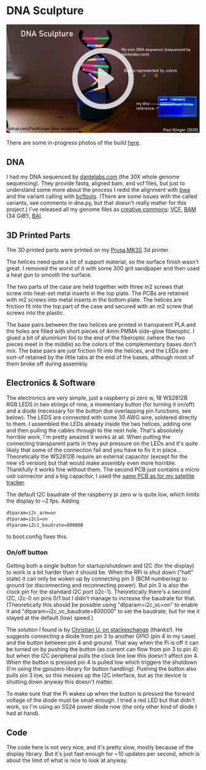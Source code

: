 # DNA Sculpture

[![](video_link_image.jpg)](https://youtu.be/C1H_zHTX7Ds "Project video")

There are some in-progress photos of the build [here](https://imgur.com/a/wToFaz0).

## DNA
I had my DNA sequenced by [dantelabs.com](https://www.dantelabs.com/) (the 30X whole genome sequencing). They provide fastq, aligned bam, and vcf files, but just to understand some more about the process I redid the alignment with [bwa](https://github.com/lh3/bwa) and the variant calling with [bcftools](https://github.com/samtools/bcftools). (There are some issues with the called variants, see comments in dna.py, but that doesn't really matter for this project.) I've released all my genome files as [creative commons](https://creativecommons.org/publicdomain/zero/1.0/): [VCF](https://almoturg.com/paul_klinger_vcf_grch38.zip), [BAM](https://api.sequencing.com/download.ashx?id=27a5d439-af53-4887-940c-dd9895c1915e) (34 GiB!), [BAI](https://api.sequencing.com/download.ashx?id=ad2bf9d3-d068-4d9a-8b01-ec432784baf2).

## 3D Printed Parts
The 3D printed parts were printed on my [Prusa MK3S](https://shop.prusa3d.com/en/3d-printers/180-original-prusa-i3-mk3-kit.html) 3d printer.

The helices need quite a lot of support material, so the surface finish wasn't great. I removed the worst of it with some 300 grit sandpaper and then used a heat gun to smooth the surface.

The two parts of the case are held together with three m2 screws that screw into heat-set metal inserts in the top plate. The PCBs are retained with m2 screws into metal inserts in the bottom plate. The helices are friction fit into the top part of the case and secured with an m2 screw that screws into the plastic.

The base pairs between the two helices are printed in transparent PLA and the holes are filled with short pieces of 4mm PMMA side-glow fiberoptic. I glued a bit of aluminium foil to the end of the fiberoptic (where the two pieces meet in the middle) so the colors of the complementary bases don't mix. The base pairs are just friction fit into the helices, and the LEDs are sort-of retained by the little tabs at the end of the bases, although most of them broke off during assembly.

## Electronics & Software
The electronics are very simple, just a raspberry pi zero w, 18 WS2812B RGB LEDS in two strings of nine, a momentary button (for turning it on/off) and a diode (necessary for the button due overlapping pin functions, see below).
The LEDS are connected with some 30 AWG wire, soldered directly to them. I assembled the LEDs already inside the two helices, adding one and then pulling the cables through to the next hole. That's absolutely horrible work, I'm pretty amazed it works at all. When putting the connecting transparent parts in they put pressure on the LEDs and it's quite likely that some of the connection fail and you have to fix it in place... 
Theoretically the WS2812B require an external capacitor (except for the new v5 version) but that would make assembly even more horrible. Thankfully it works fine without them.
The second PCB just contains a micro usb connector and a big capacitor, I used the [same PCB as for my satellite tracker](https://github.com/PaulKlinger/satellite_tracker/tree/master/PCBs/auxiliary).

The default I2C baudrate of the raspberry pi zero w is quite low, which limits the display to ~2 fps. Adding
```
dtparam=i2c_arm=on
dtparam=i2c1=on
dtparam=i2c1_baudrate=800000
```
to boot.config fixes this.

### On/off button
Getting both a single button for startup/shutdown and I2C (for the display) to work is a bit harder than it should be. When the RPi is shut down ("halt" state) it can only be woken up by connecting pin 3 (BCM numbering) to ground (or disconnecting and reconnecting power). But pin 3 is also the clock pin for the standard I2C port (i2c-1). Theoretically there's a second I2C, i2c-0 on pins 0/1 but I didn't manage to increase the baudrate for that. (Theoretically this should be possible using "dtparam=i2c_vc=on" to enable it and "dtparam=i2c_vc_baudrate=800000" to set the baudrate, but for me it stayed at the default (low) speed.)

The solution I found is by [Christian U. on stackexchange](https://raspberrypi.stackexchange.com/a/85316) (thanks!). He suggests connecting a diode from pin 3 to another GPIO (pin 4 in my case) and the button between pin 4 and ground. That way when the Pi is off it can be turned on by pushing the button (as current can flow from pin 3 to pin 4) but when the I2C peripheral pulls the clock line low this doesn't affect pin 4. When the button is pressed pin 4 is pulled low which triggers the shutdown (I'm using the gpiozero library for button handling). Pushing the button also pulls pin 3 low, so this messes up the I2C interface, but as the device is shutting down anyway this doesn't matter.

To make sure that the Pi wakes up when the button is pressed the forward voltage of the diode must be small enough. I tried a red LED but that didn't work, so I'm using an SS24 power diode now (the only other kind of diode I had at hand).


## Code
The code here is not very nice, and it's pretty slow, mostly because of the display library. But it's just fast enough for ~10 updates per second, which is about the limit of what is nice to look at anyway.
